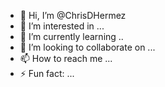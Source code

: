- 👋 Hi, I’m @ChrisDHermez
- 👀 I’m interested in ...
- 🌱 I’m currently learning ..
- 💞️ I’m looking to collaborate on ...
- 📫 How to reach me ...
- ⚡ Fun fact: ...
